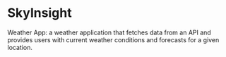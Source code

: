 # SkyInsight
Weather App: a weather application that fetches data from an API and provides users with current weather conditions and
forecasts for a given location.


